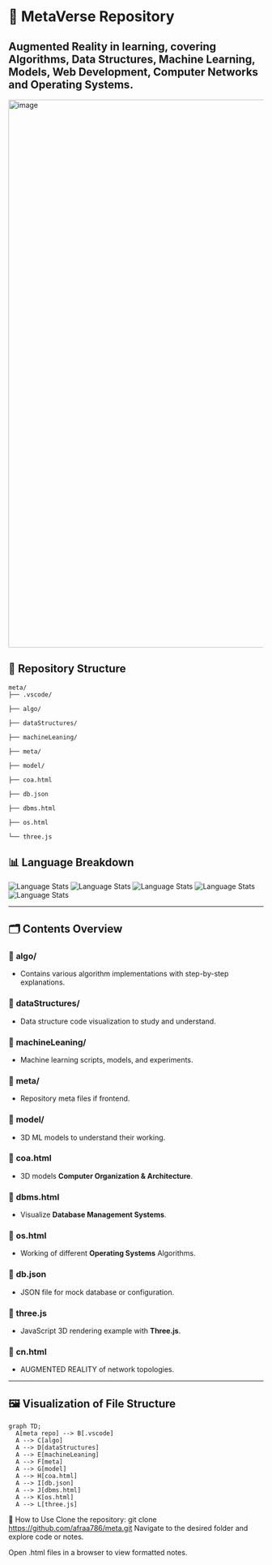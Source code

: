 # 📂 MetaVerse Repository
## Augmented Reality in learning, covering **Algorithms, Data Structures, Machine Learning, Models, Web Development, Computer Networks and Operating Systems**.
<img width="1920" height="1080" alt="image" src="https://github.com/user-attachments/assets/0058b15b-dc22-4726-990b-ab9ec7454415" />


## 📑 Repository Structure
```
meta/
├── .vscode/ 

├── algo/ 

├── dataStructures/ 

├── machineLeaning/ 

├── meta/ 

├── model/ 

├── coa.html

├── db.json

├── dbms.html

├── os.html 

└── three.js 
```
## 📊 Language Breakdown
![Language Stats](https://img.shields.io/badge/JavaScript-57.8%25-yellow)
![Language Stats](https://img.shields.io/badge/HTML-23.1%25-orange)
![Language Stats](https://img.shields.io/badge/TypeScript-14%25-blue)
![Language Stats](https://img.shields.io/badge/CSS-4.1%25-purple)
![Language Stats](https://img.shields.io/badge/SCSS-1%25-pink)

---

## 🗂 Contents Overview

### 📁 **algo/**
- Contains various algorithm implementations with step-by-step explanations.

### 📁 **dataStructures/**
- Data structure code visualization to study and understand.

### 📁 **machineLeaning/**
- Machine learning scripts, models, and experiments.

### 📁 **meta/**
- Repository meta files if frontend.

### 📁 **model/**
- 3D ML models to understand their working.

### 📄 **coa.html**
- 3D models **Computer Organization & Architecture**.

### 📄 **dbms.html**
- Visualize **Database Management Systems**.

### 📄 **os.html**
- Working of different **Operating Systems** Algorithms.

### 📄 **db.json**
- JSON file for mock database or configuration.

### 📄 **three.js**
- JavaScript 3D rendering example with **Three.js**.

### 📄 **cn.html**
- AUGMENTED REALITY of network topologies.

---

## 🖼 Visualization of File Structure

```mermaid
graph TD;
  A[meta repo] --> B[.vscode]
  A --> C[algo]
  A --> D[dataStructures]
  A --> E[machineLeaning]
  A --> F[meta]
  A --> G[model]
  A --> H[coa.html]
  A --> I[db.json]
  A --> J[dbms.html]
  A --> K[os.html]
  A --> L[three.js]
```
📌 How to Use
Clone the repository:
git clone https://github.com/afraa786/meta.git
Navigate to the desired folder and explore code or notes.

Open .html files in a browser to view formatted notes.
